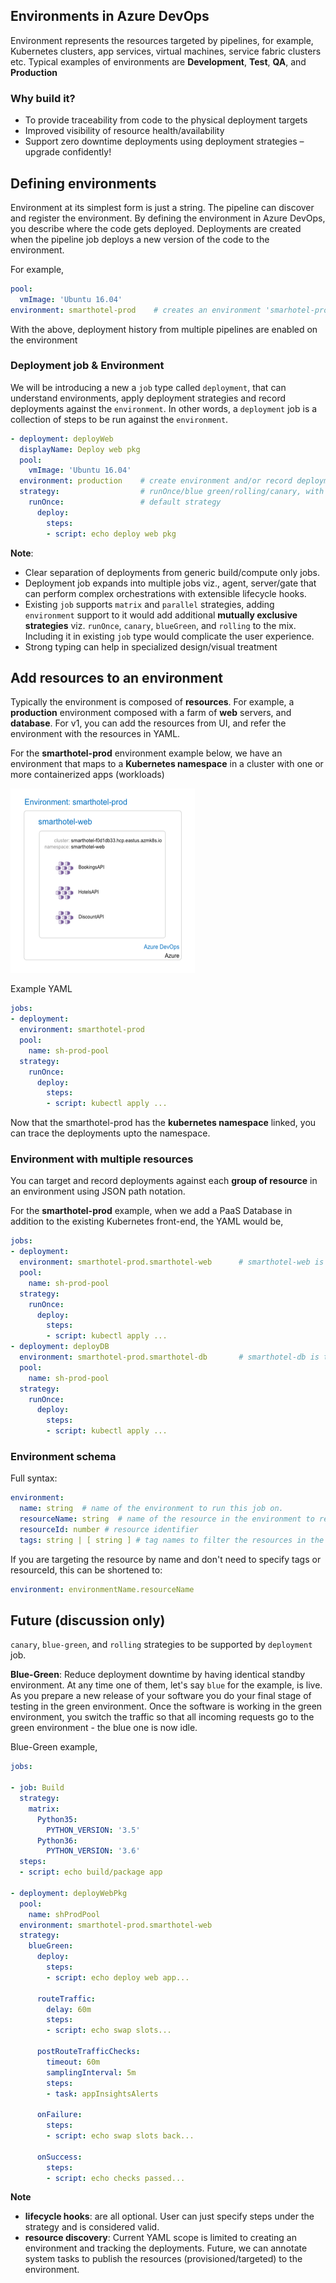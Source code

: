 ## Environments in Azure DevOps

Environment represents the resources targeted by pipelines, for example, Kubernetes clusters, app services, virtual machines, service fabric clusters etc.  Typical examples of environments are **Development**, **Test**, **QA**, and **Production**

### Why build it?

- To provide traceability from code to the physical deployment targets
- Improved visibility of resource health/availability
- Support zero downtime deployments using deployment strategies – upgrade confidently!

## Defining environments

Environment at its simplest form is just a string. The pipeline can discover and register the environment. By defining the environment in Azure DevOps, you describe where the code gets deployed. Deployments are created when the pipeline job deploys a new version of the code to the environment.

For example,

```yaml
pool:
  vmImage: 'Ubuntu 16.04'
environment: smarthotel-prod    # creates an environment 'smarhotel-prod' and records deployments against it.
```
With the above, deployment history from multiple pipelines are enabled on the environment 


### Deployment job & Environment

We will be introducing a new a `job` type called `deployment`, that can understand environments, apply deployment strategies and record deployments against the `environment`. In other words, a `deployment` job is a collection of steps to be run against the `environment`. 

```yaml
- deployment: deployWeb
  displayName: Deploy web pkg
  pool:
    vmImage: 'Ubuntu 16.04'
  environment: production    # create environment and/or record deployments
  strategy:                  # runOnce/blue green/rolling/canary, with lifecycle hooks viz, pre/post healthcheck, swap etc
    runOnce:                 # default strategy
      deploy:
        steps:       
        - script: echo deploy web pkg
```

**Note**:
- Clear separation of deployments from generic build/compute only jobs. 
- Deployment job expands into multiple jobs viz., agent, server/gate that can perform complex orchestrations with extensible lifecycle hooks.
- Existing `job` supports `matrix` and `parallel` strategies, adding `environment` support to it would add additional **mutually exclusive strategies** viz. `runOnce`, `canary`, `blueGreen`, and `rolling` to the mix. Including it in existing `job` type would complicate the user experience.
- Strong typing can help in specialized design/visual treatment


## Add resources to an environment

Typically the environment is composed of **resources**. For example, a **production** environment composed with a farm of **web** servers, and **database**. For v1, you can add the resources from UI, and refer the environment with the resources in YAML. 

For the **smarthotel-prod** environment example below, we have an environment that maps to a **Kubernetes namespace** in a cluster with one or more containerized apps (workloads) 

![environment](images/environment.png)


Example YAML

```yaml
jobs:
- deployment:
  environment: smarthotel-prod
  pool:
    name: sh-prod-pool
  strategy:                 
    runOnce:            
      deploy:
        steps:       
        - script: kubectl apply ...                        
```

Now that the smarthotel-prod has the **kubernetes namespace** linked, you can trace the deployments upto the namespace. 

### Environment with multiple resources

You can target and record deployments against each **group of resource** in an environment using JSON path notation. 

For the **smarthotel-prod** example, when we add a PaaS Database in addition to the existing Kubernetes front-end, the YAML would be,

```yaml
jobs:
- deployment:
  environment: smarthotel-prod.smarthotel-web      # smarthotel-web is the kubernetes namespace that is linked
  pool:
    name: sh-prod-pool
  strategy:                 
    runOnce:            
      deploy: 
        steps:       
        - script: kubectl apply ... 
- deployment: deployDB
  environment: smarthotel-prod.smarthotel-db       # smarthotel-db is the Azure SQL DB that is linked
  pool:
    name: sh-prod-pool
  strategy:                 
    runOnce:
      deploy: 
        steps:       
        - script: kubectl apply ... 
```

### Environment schema

Full syntax:

```yaml
environment:
  name: string  # name of the environment to run this job on.
  resourceName: string  # name of the resource in the environment to record the deployments against
  resourceId: number # resource identifier  
  tags: string | [ string ] # tag names to filter the resources in the environment
```

If you are targeting the resource by name and don't need to specify tags or resourceId, this can be shortened to:

```yaml
environment: environmentName.resourceName
```


## Future (discussion only)
`canary`, `blue-green`, and `rolling` strategies to be supported by `deployment` job. 

**Blue-Green**: Reduce deployment downtime by having identical standby environment. At any time one of them, let's say `blue` for the example, is live. As you prepare a new release of your software you do your final stage of testing in the green environment. Once the software is working in the green environment, you switch the traffic so that all incoming requests go to the green environment - the blue one is now idle.

Blue-Green example, 

```yaml
jobs:

- job: Build
  strategy:
    matrix:
      Python35:
        PYTHON_VERSION: '3.5'
      Python36:
        PYTHON_VERSION: '3.6'
  steps:
  - script: echo build/package app 

- deployment: deployWebPkg
  pool: 
    name: shProdPool
  environment: smarthotel-prod.smarthotel-web
  strategy:                 
    blueGreen:              
      deploy: 
        steps:
        - script: echo deploy web app...
      
      routeTraffic:
        delay: 60m
        steps:
        - script: echo swap slots...

      postRouteTrafficChecks:
        timeout: 60m
        samplingInterval: 5m
        steps:          
        - task: appInsightsAlerts     

      onFailure:
        steps:
        - script: echo swap slots back...

      onSuccess:
        steps:
        - script: echo checks passed...

```

**Note**
- **lifecycle hooks**: are all optional. User can just specify steps under the strategy and is considered valid.
- **resource discovery**: Current YAML scope is limited to creating an environment and tracking the deployments. Future, we can annotate system tasks to publish the resources (provisioned/targeted) to the environment.

